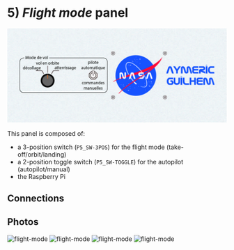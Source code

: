 # 5) *Flight mode* panel

![panel](design-5.jpg)

This panel is composed of:
- a 3-position switch (`P5_SW-3POS`) for the flight mode (take-off/orbit/landing)
- a 2-position toggle switch (`P5_SW-TOGGLE`) for the autopilot (autopilot/manual)
- the Raspberry Pi

## Connections


## Photos
![flight-mode](../../photos/panels/1-start/IMG_2248.JPG)
![flight-mode](../../photos/panels/1-start/IMG_2249.JPG)
![flight-mode](../../photos/panels/1-start/IMG_2250.JPG)
![flight-mode](../../photos/panels/1-start/IMG_2251.JPG)
